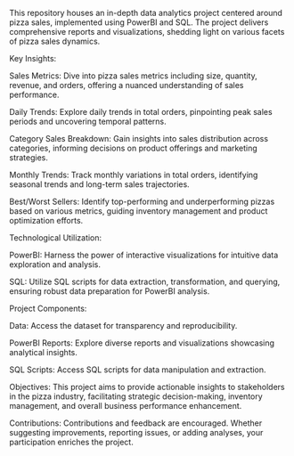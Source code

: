 This repository houses an in-depth data analytics project centered around pizza sales, implemented using PowerBI and SQL. The project delivers comprehensive reports and visualizations, shedding light on various facets of pizza sales dynamics.

Key Insights:

Sales Metrics: Dive into pizza sales metrics including size, quantity, revenue, and orders, offering a nuanced understanding of sales performance.

Daily Trends: Explore daily trends in total orders, pinpointing peak sales periods and uncovering temporal patterns.

Category Sales Breakdown: Gain insights into sales distribution across categories, informing decisions on product offerings and marketing strategies.

Monthly Trends: Track monthly variations in total orders, identifying seasonal trends and long-term sales trajectories.

Best/Worst Sellers: Identify top-performing and underperforming pizzas based on various metrics, guiding inventory management and product optimization efforts.

Technological Utilization:

PowerBI: Harness the power of interactive visualizations for intuitive data exploration and analysis.

SQL: Utilize SQL scripts for data extraction, transformation, and querying, ensuring robust data preparation for PowerBI analysis.

Project Components:

Data: Access the dataset for transparency and reproducibility.

PowerBI Reports: Explore diverse reports and visualizations showcasing analytical insights.

SQL Scripts: Access SQL scripts for data manipulation and extraction.

Objectives:
This project aims to provide actionable insights to stakeholders in the pizza industry, facilitating strategic decision-making, inventory management, and overall business performance enhancement.

Contributions:
Contributions and feedback are encouraged. Whether suggesting improvements, reporting issues, or adding analyses, your participation enriches the project.
